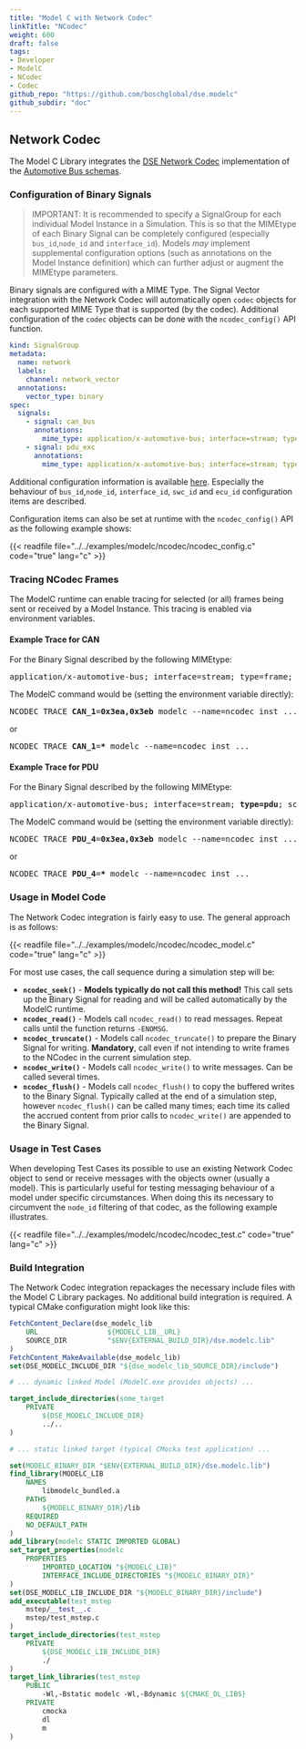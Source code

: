```yaml
---
title: "Model C with Network Codec"
linkTitle: "NCodec"
weight: 600
draft: false
tags:
- Developer
- ModelC
- NCodec
- Codec
github_repo: "https://github.com/boschglobal/dse.modelc"
github_subdir: "doc"
---
```


## Network Codec

The Model C Library integrates the [DSE Network Codec](https://github.com/boschglobal/dse.standards/tree/main/dse/ncodec) implementation of the [Automotive Bus schemas](https://github.com/boschglobal/automotive-bus-schema).





### Configuration of Binary Signals

> IMPORTANT: It is recommended to specify a SignalGroup for each individual Model Instance in a Simulation. This is so that the MIMEtype of each Binary Signal can be completely configured (especially `bus_id`,`node_id` and `interface_id`). Models _may_ implement supplemental configuration options (such as annotations on the Model Instance definition) which can further adjust or augment the MIMEtype parameters.


Binary signals are configured with a MIME Type. The Signal Vector integration with the Network Codec will automatically open `codec` objects for each supported MIME Type that is supported (by the codec). Additional configuration of the `codec` objects can be done with the `ncodec_config()` API function.

```yaml
kind: SignalGroup
metadata:
  name: network
  labels:
    channel: network_vector
  annotations:
    vector_type: binary
spec:
  signals:
    - signal: can_bus
      annotations:
        mime_type: application/x-automotive-bus; interface=stream; type=frame; bus=can; schema=fbs; bus_id=1; node_id=2; interface_id=3
    - signal: pdu_exc
      annotations:
        mime_type: application/x-automotive-bus; interface=stream; type=pdu; schema=fbs; swc_id=4; ecu_id=5
```

Additional configuration information is available [here](https://github.com/boschglobal/dse.standards/blob/main/dse/ncodec/libs/automotive-bus/README.md). Especially the behaviour of `bus_id`,`node_id`, `interface_id`, `swc_id` and `ecu_id` configuration items are described.

Configuration items can also be set at runtime with the `ncodec_config()` API as the following example shows:

{{< readfile file="../../examples/modelc/ncodec/ncodec_config.c" code="true" lang="c" >}}


### Tracing NCodec Frames

The ModelC runtime can enable tracing for selected (or all) frames being sent or received by a Model Instance. This tracing is enabled via environment variables.


#### Example Trace for CAN

For the Binary Signal described by the following MIMEtype:

<pre>application/x-automotive-bus; interface=stream; type=frame; <b>bus=can</b>; schema=fbs; <b>bus_id=1</b>; node_id=2; interface_id=3</pre>


The ModelC command would be (setting the environment variable directly):

<pre>
NCODEC_TRACE_<b>CAN_1</b>=<b>0x3ea,0x3eb</b> modelc --name=ncodec_inst ...
</pre>

or

<pre>
NCODEC_TRACE_<b>CAN_1</b>=<b>*</b> modelc --name=ncodec_inst ...
</pre>



#### Example Trace for PDU

For the Binary Signal described by the following MIMEtype:

<pre>application/x-automotive-bus; interface=stream; <b>type=pdu</b>; schema=fbs; <b>swc_id=4</b>; ecu_id=5</pre>


The ModelC command would be (setting the environment variable directly):

<pre>
NCODEC_TRACE_<b>PDU_4</b>=<b>0x3ea,0x3eb</b> modelc --name=ncodec_inst ...
</pre>

or

<pre>
NCODEC_TRACE_<b>PDU_4</b>=<b>*</b> modelc --name=ncodec_inst ...
</pre>



### Usage in Model Code

The Network Codec integration is fairly easy to use. The general approach is as follows:

{{< readfile file="../../examples/modelc/ncodec/ncodec_model.c" code="true" lang="c" >}}


For most use cases, the call sequence during a simulation step will be:

* **`ncodec_seek()`** - **Models typically do not call this method!** This call sets up the Binary Signal for reading and will be called automatically by the ModelC runtime.
* **`ncodec_read()`** - Models call `ncodec_read()` to read messages. Repeat calls until the function returns `-ENOMSG`.
* **`ncodec_truncate()`** - Models call `ncodec_truncate()` to prepare the Binary Signal for writing. **Mandatory**, call even if not intending to write frames to the NCodec in the current simulation step.
* **`ncodec_write()`** - Models call `ncodec_write()` to write messages. Can be called several times.
* **`ncodec_flush()`** - Models call `ncodec_flush()` to copy the buffered writes to the Binary Signal. Typically called at the end of a simulation step, however `ncodec_flush()` can be called many times; each time its called the accrued content from prior calls to `ncodec_write()` are appended to the Binary Signal.


### Usage in Test Cases

When developing Test Cases its possible to use an existing Network Codec object
to send or receive messages with the objects owner (usually a model). This is
particularly useful for testing messaging behaviour of a model under specific
circumstances. When doing this its necessary to circumvent the `node_id`
filtering of that codec, as the following example illustrates.

{{< readfile file="../../examples/modelc/ncodec/ncodec_test.c" code="true" lang="c" >}}


### Build Integration

The Network Codec integration repackages the necessary include files with the Model C Library packages. No additional build integration is required.
A typical CMake configuration might look like this:

```cmake
FetchContent_Declare(dse_modelc_lib
    URL                 ${MODELC_LIB__URL}
    SOURCE_DIR          "$ENV{EXTERNAL_BUILD_DIR}/dse.modelc.lib"
)
FetchContent_MakeAvailable(dse_modelc_lib)
set(DSE_MODELC_INCLUDE_DIR "${dse_modelc_lib_SOURCE_DIR}/include")

# ... dynamic linked Model (ModelC.exe provides objects) ...

target_include_directories(some_target
    PRIVATE
        ${DSE_MODELC_INCLUDE_DIR}
        ../..
)

# ... static linked target (typical CMocka test application) ...

set(MODELC_BINARY_DIR "$ENV{EXTERNAL_BUILD_DIR}/dse.modelc.lib")
find_library(MODELC_LIB
    NAMES
        libmodelc_bundled.a
    PATHS
        ${MODELC_BINARY_DIR}/lib
    REQUIRED
    NO_DEFAULT_PATH
)
add_library(modelc STATIC IMPORTED GLOBAL)
set_target_properties(modelc
    PROPERTIES
        IMPORTED_LOCATION "${MODELC_LIB}"
        INTERFACE_INCLUDE_DIRECTORIES "${MODELC_BINARY_DIR}"
)
set(DSE_MODELC_LIB_INCLUDE_DIR "${MODELC_BINARY_DIR}/include")
add_executable(test_mstep
    mstep/__test__.c
    mstep/test_mstep.c
)
target_include_directories(test_mstep
    PRIVATE
        ${DSE_MODELC_LIB_INCLUDE_DIR}
        ./
)
target_link_libraries(test_mstep
    PUBLIC
        -Wl,-Bstatic modelc -Wl,-Bdynamic ${CMAKE_DL_LIBS}
    PRIVATE
        cmocka
        dl
        m
)
```
